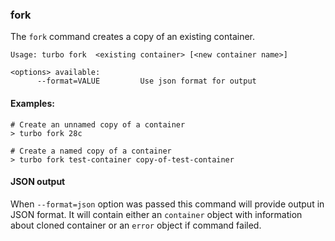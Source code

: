 ### fork

The `fork` command creates a copy of an existing container.

```
Usage: turbo fork  <existing container> [<new container name>]

<options> available:
      --format=VALUE         Use json format for output
```

#### Examples:

```
# Create an unnamed copy of a container
> turbo fork 28c

# Create a named copy of a container
> turbo fork test-container copy-of-test-container

```

#### JSON output

When `--format=json` option was passed this command will provide output in JSON format. It will contain either an `container` object with information about cloned container or an `error` object if command failed.
